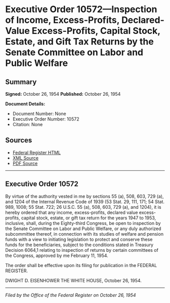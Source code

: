 # Executive Order 10572—Inspection of Income, Excess-Profits, Declared-Value Excess-Profits, Capital Stock, Estate, and Gift Tax Returns by the Senate Committee on Labor and Public Welfare

## Summary

**Signed:** October 26, 1954
**Published:** October 26, 1954

**Document Details:**
- Document Number: None
- Executive Order Number: 10572
- Citation: None

## Sources
- [Federal Register HTML](https://www.presidency.ucsb.edu/documents/executive-order-10572-inspection-income-excess-profits-declared-value-excess-profits)
- [XML Source](None)
- [PDF Source](None)

---

## Executive Order 10572

By virtue of the authority vested in me by sections 55 (a), 508, 603, 729 (a), and 1204 of the Internal Revenue Code of 1939 (53 Stat. 29, 111, 171; 54 Stat. 989, 1008; 55 Stat. 722; 26 U.S.C. 55 (a), 508, 603, 729 (a), and 1204), it is hereby ordered that any income, excess-profits, declared value excess-profits, capital stock, estate, or gift tax return for the years 1947 to 1953, inclusive, shall, during the Eighty-third Congress, be open to inspection by the Senate Committee on Labor and Public Welfare, or any duly authorized subcommittee thereof, in connection with its studies of welfare and pension funds with a view to initiating legislation to protect and conserve these funds for the beneficiaries, subject to the conditions stated in Treasury Decision 6064,1 relating to inspection of returns by certain committees of the Congress, approved by me February 11, 1954.

The order shall be effective upon its filing for publication in the FEDERAL REGISTER.

DWIGHT D. EISENHOWER
THE WHITE HOUSE,
October 26, 1954.

---

*Filed by the Office of the Federal Register on October 26, 1954*
